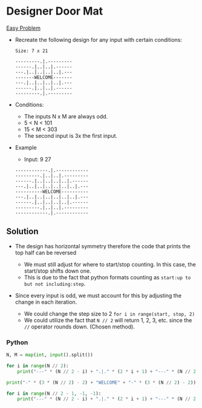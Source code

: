 # Designer Door Mat

[Easy Problem](https://www.hackerrank.com/challenges/designer-door-mat/problem)

- Recreate the following design for any input with certain conditions:

  ```
  Size: 7 x 21 
  
  ---------.|.---------
  ------.|..|..|.------
  ---.|..|..|..|..|.---
  -------WELCOME-------
  ---.|..|..|..|..|.---
  ------.|..|..|.------
  ---------.|.---------
  ```

- Conditions:
  - The inputs N x M are always odd.
  - 5 < N < 101
  - 15 < M < 303
  - The second input is 3x the first input.

- Example
  - Input: 9 27
  ```
  ------------.|.------------
  ---------.|..|..|.---------
  ------.|..|..|..|..|.------
  ---.|..|..|..|..|..|..|.---
  ----------WELCOME----------
  ---.|..|..|..|..|..|..|.---
  ------.|..|..|..|..|.------
  ---------.|..|..|.---------
  ------------.|.------------
  ```

## Solution

- The design has horizontal symmetry therefore the code that prints the top half can be reversed
  - We must still adjust for where to start/stop counting.  In this case, the start/stop shifts down one.
  - This is due to the fact that python formats counting as ```start:up to but not including:step```.

- Since every input is odd, we must account for this by adjusting the change in each iteration.
  - We could change the step size to 2 ```for i in range(start, stop, 2)```
  - We could utilize the fact that ```N // 2``` will return 1, 2, 3, etc. since the ```//``` operator rounds down.  (Chosen method).

### Python

```python
N, M = map(int, input().split())

for i in range(N // 2):
    print("---" * (N // 2 - i) + ".|." * (2 * i + 1) + "---" * (N // 2 - i))

print("-" * (3 * (N // 2) - 2) + "WELCOME" + "-" * (3 * (N // 2) - 2))

for i in range(N // 2 - 1, -1, -1):
    print("---" * (N // 2 - i) + ".|." * (2 * i + 1) + "---" * (N // 2 - i))
```
